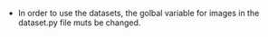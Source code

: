 - In order to use the datasets, the golbal variable for images in the dataset.py file muts be changed.